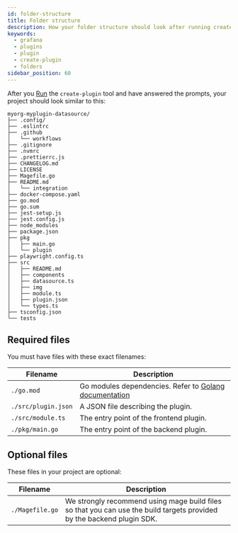```yaml
---
id: folder-structure
title: Folder structure
description: How your folder structure should look after running create-plugin.
keywords:
  - grafana
  - plugins
  - plugin
  - create-plugin
  - folders
sidebar_position: 60
---
```


After you [Run](./get-started.mdx#run-the-create-plugin-tool) the `create-plugin` tool and have answered the prompts, your project should look similar to this:

```
myorg-myplugin-datasource/
├── .config/
├── .eslintrc
├── .github
│   └── workflows
├── .gitignore
├── .nvmrc
├── .prettierrc.js
├── CHANGELOG.md
├── LICENSE
├── Magefile.go
├── README.md
│   └── integration
├── docker-compose.yaml
├── go.mod
├── go.sum
├── jest-setup.js
├── jest.config.js
├── node_modules
├── package.json
├── pkg
│   ├── main.go
│   └── plugin
├── playwright.config.ts
├── src
│   ├── README.md
│   ├── components
│   ├── datasource.ts
│   ├── img
│   ├── module.ts
│   ├── plugin.json
│   └── types.ts
├── tsconfig.json
└── tests
```

## Required files

You must have files with these exact filenames:

| Filename            | Description                                                                                              |
| ------------------- | -------------------------------------------------------------------------------------------------------- |
| `./go.mod`          | Go modules dependencies. Refer to [Golang documentation](https://golang.org/cmd/go/#hdr-The_go_mod_file) |
| `./src/plugin.json` | A JSON file describing the plugin.                                                                       |
| `./src/module.ts`   | The entry point of the frontend plugin.                                                                  |
| `./pkg/main.go`     | The entry point of the backend plugin.                                                                   |

## Optional files

These files in your project are optional:

| Filename        | Description                                                                                                            |
| --------------- | ---------------------------------------------------------------------------------------------------------------------- |
| `./Magefile.go` | We strongly recommend using mage build files so that you can use the build targets provided by the backend plugin SDK. |
